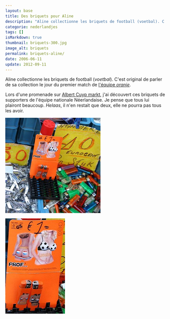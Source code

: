```yaml
---
layout: base
title: Des briquets pour Aline
description: "Aline collectionne les briquets de football (voetbal). C'est original de parler de sa collection le jour du premier match de l'équipe oranje."
categorie: nederlandjes
tags: []
isMarkdown: true
thumbnail: briquets-300.jpg
image_alt: briquets
permalink: briquets-aline/
date: 2006-06-11
update: 2012-09-11
---
```


Aline collectionne les briquets de football (*voetbal*). C'est original de parler de sa collection le jour du premier match de [l'équipe *oranje*](/wk-reccord-pays-bas).

Lors d'une promenade sur [Albert Cuyp markt](/albert-cuyp-le-marche), j'ai découvert ces briquets de supporters de l'équipe nationale Néerlandaise. Je pense que tous lui plairont beaucoup. *Helaas*, il n'en restait que deux, elle ne pourra pas tous les avoir.


<div class="flex justify-center">
  <div class="m-1 text-center">

 ![lots de briquets sur une étale](briquets-300.jpg)
  </div>
  <div class="m-1 text-center">

![briquets oranges avec des fesses et des seins](briquets-detail.jpg)
  </div>
</div>
